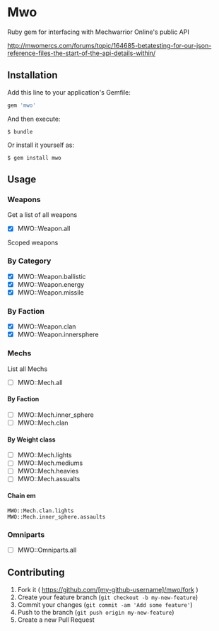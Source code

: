 # Mwo

Ruby gem for interfacing with Mechwarrior Online's public API

http://mwomercs.com/forums/topic/164685-betatesting-for-our-json-reference-files-the-start-of-the-api-details-within/

## Installation

Add this line to your application's Gemfile:

```ruby
gem 'mwo'
```

And then execute:

    $ bundle

Or install it yourself as:

    $ gem install mwo

## Usage

### Weapons

Get a list of all weapons

- [x] MWO::Weapon.all

Scoped weapons

### By Category

- [x] MWO::Weapon.ballistic
- [x] MWO::Weapon.energy
- [x] MWO::Weapon.missile

### By Faction

- [x] MWO::Weapon.clan
- [x] MWO::Weapon.innersphere

### Mechs

List all Mechs

- [ ] MWO::Mech.all

#### By Faction

- [ ] MWO::Mech.inner_sphere
- [ ] MWO::Mech.clan

#### By Weight class

- [ ] MWO::Mech.lights
- [ ] MWO::Mech.mediums
- [ ] MWO::Mech.heavies
- [ ] MWO::Mech.assualts

#### Chain em

    MWO::Mech.clan.lights
    MWO::Mech.inner_sphere.assaults

### Omniparts

- [ ] MWO::Omniparts.all

## Contributing

1. Fork it ( https://github.com/[my-github-username]/mwo/fork )
2. Create your feature branch (`git checkout -b my-new-feature`)
3. Commit your changes (`git commit -am 'Add some feature'`)
4. Push to the branch (`git push origin my-new-feature`)
5. Create a new Pull Request
